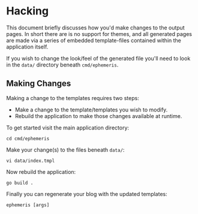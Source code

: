 # Hacking

This document briefly discusses how you'd make changes to the output pages.  In short there are is no support for themes, and all generated pages are made via a series of embedded template-files contained within the application itself.

If you wish to change the look/feel of the generated file you'll need to look in the `data/` directory beneath `cmd/ephemeris`.


## Making Changes

Making a change to the templates requires two steps:

* Make a change to the template/templates you wish to modify.
* Rebuild the application to make those changes available at runtime.

To get started visit the main application directory:

    cd cmd/ephemeris

Make your change(s) to the files beneath `data/`:

    vi data/index.tmpl

Now rebuild the application:

    go build .

Finally you can regenerate your blog with the updated templates:

    ephemeris [args]
